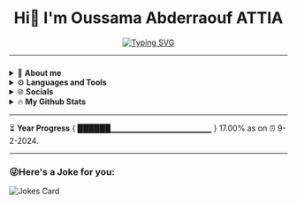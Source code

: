 <h1 align="center">Hi👋  I'm Oussama Abderraouf ATTIA</h1>

<p align="center">
  <a href="https://git.io/typing-svg">
    <img src="https://readme-typing-svg.herokuapp.com?color=%2336BCF7&center=true&vCenter=true&width=600&lines=Computer+Science+Student+at+ESI+Algiers;Always+learning+new+things;AI+and+QC+enthusiast;Full+Stack+web+developer;UXUI+enthusiast;a+swiftie" alt="Typing SVG">
  </a>
</p>


---

###

<details>
  <summary>💫 <strong> About me</strong></summary>


 &emsp; 🛠️ I'm currently working on **my self project EsiGPT** <br>
 &emsp; 🤝 I'm looking for collaboration in **Data and ML Projects and Optimization problems** <br>
 &emsp; ⚛️ I’m currently learning about **Quantum Computing and Reinforcement Learning** <br>
 &emsp; 💼 I am looking for a **freelance job in full stack development** <br>
 &emsp; 🌐 You can see my portfolio at **[attiaoussama.vercel.app](https://attiaoussama.vercel.app)** and contact me via the **[contact form](https://attiaoussama.vercel.app/#Contact-me)** <br>
 &emsp; 🎶️ Fun Fact: **I am a swiftie (not the programming language hh)** <br>
-->
###
</details>


<details>
  <summary>⚙️ <strong>Languages and Tools</strong></summary>

  ### Programming Languages
  <p>
    <img src="https://cdn.jsdelivr.net/gh/devicons/devicon/icons/javascript/javascript-original.svg" height="30" width="42" alt="JavaScript logo" />
    <img src="https://cdn.jsdelivr.net/gh/devicons/devicon/icons/python/python-original.svg" height="30" width="42" alt="Python logo" />
    <img src="https://cdn.jsdelivr.net/gh/devicons/devicon/icons/c/c-original.svg" height="30" width="42" alt="C logo" />
    <img src="https://cdn.jsdelivr.net/gh/devicons/devicon/icons/java/java-original.svg" height="30" width="42" alt="Java logo" />
  </p>

  ### Web Development
  <p>
    <img src="https://cdn.jsdelivr.net/gh/devicons/devicon/icons/react/react-original.svg" height="30" width="42" alt="React logo" />
    <img src="https://cdn.jsdelivr.net/gh/devicons/devicon/icons/django/django-plain.svg" height="30" width="42" alt="Django logo" />
    <img src="https://cdn.jsdelivr.net/gh/devicons/devicon/icons/html5/html5-original.svg" height="30" width="42" alt="HTML5 logo" />
    <img src="https://cdn.jsdelivr.net/gh/devicons/devicon/icons/css3/css3-original.svg" height="30" width="42" alt="CSS3 logo" />
    <img src="https://cdn.jsdelivr.net/gh/devicons/devicon/icons/bootstrap/bootstrap-original.svg" height="30" width="42" alt="Bootstrap logo" />
    <img src="https://cdn.jsdelivr.net/gh/devicons/devicon/icons/tailwindcss/tailwindcss-original-wordmark.svg" height="30" width="42" alt="Tailwind CSS logo" />
    <img src="https://cdn.jsdelivr.net/gh/devicons/devicon/icons/nextjs/nextjs-original.svg" height="30" width="42" alt="Next.js logo" />
  </p>

  ### Tools and Platforms
  <p>
    <img src="https://cdn.jsdelivr.net/gh/devicons/devicon/icons/git/git-original.svg" height="30" width="42" alt="Git logo" />
    <img src="https://cdn.jsdelivr.net/gh/devicons/devicon/icons/github/github-original.svg" height="30" width="42" alt="GitHub logo" />
    <img src="https://cdn.jsdelivr.net/gh/devicons/devicon/icons/npm/npm-original-wordmark.svg" height="30" width="42" alt="NPM logo" />
    <img src="https://cdn.jsdelivr.net/gh/devicons/devicon/icons/yarn/yarn-original.svg" height="30" width="42" alt="Yarn logo" />
    <img src="https://cdn.jsdelivr.net/gh/devicons/devicon/icons/vscode/vscode-original.svg" height="30" width="42" alt="VS Code logo" />
    
  </p>

  ### Design and Data
  <p>
    <img src="https://cdn.jsdelivr.net/gh/devicons/devicon/icons/figma/figma-original.svg" height="30" width="42" alt="Figma logo" />
    <img src="https://cdn.jsdelivr.net/gh/devicons/devicon/icons/canva/canva-original.svg" height="30" width="42" alt="Canva logo" />
    <img src="https://cdn.jsdelivr.net/gh/devicons/devicon/icons/jupyter/jupyter-original.svg" height="30" width="42" alt="Jupyter logo" />
    <img src="https://cdn.jsdelivr.net/gh/devicons/devicon/icons/pandas/pandas-original.svg" height="30" width="42" alt="Pandas logo" />
    <img src="https://cdn.jsdelivr.net/gh/devicons/devicon/icons/numpy/numpy-original.svg" height="30" width="42" alt="NumPy logo" />
  </p>

  ### Operating Systems
  <p>
    <img src="https://cdn.jsdelivr.net/gh/devicons/devicon/icons/linux/linux-original.svg" height="30" width="42" alt="Linux logo" />
    <img src="https://cdn.jsdelivr.net/gh/devicons/devicon/icons/ubuntu/ubuntu-plain.svg" height="30" width="42" alt="Ubuntu logo" />
  </p>

</details>


<details>
  <summary>🌐 <strong>Socials</strong></summary>

<br clear="both">

<div align="center">
  <a href="https://www.linkedin.com/in/oussama-abderraouf-attia-494b32225/" target="_blank">
    <img src="https://img.shields.io/static/v1?message=LinkedIn&logo=linkedin&label=&color=0077B5&logoColor=white&labelColor=&style=for-the-badge" height="35" alt="linkedin logo"  />
  </a>

  <a href="https://x.com/oussamaattia245" target="_blank">
    <img src="https://img.shields.io/static/v1?message=Twitter&logo=twitter&label=&color=1DA1F2&logoColor=white&labelColor=&style=for-the-badge" height="35" alt="twitter logo"  />
  </a>
  <a href="https://discordapp.com/users/john.loyd" target="_blank">
    <img src="https://img.shields.io/static/v1?message=Discord&logo=discord&label=&color=7289DA&logoColor=white&labelColor=&style=for-the-badge" height="35" alt="discord logo"  />
  </a>
  <a href="https://medium.com/@lo_attia" target="_blank">
    <img src="https://img.shields.io/static/v1?message=Medium&logo=medium&label=&color=12100E&logoColor=white&labelColor=&style=for-the-badge" height="35" alt="medium logo"  />
  </a>
<a href="https://www.instagram.com/ooouussaammaaa">
  <img alt="Instagram" src="https://img.shields.io/badge/Instagram-E4405F?style=for-the-badge&logo=Instagram&logoColor=white" height="35"/>
</a>

</div>

</details>


<details>
  <summary>🔥 <strong>My Github Stats</strong></summary>

<br clear="both">

<div align="center">
  <img src="https://streak-stats.demolab.com?user=bouzenaali&locale=en&mode=daily&theme=aura&hide_border=true&border_radius=5" height="180" alt="streak graph"  />
 </div>
 <div align="center">
  <img src="https://github-readme-stats.vercel.app/api?username=bouzenaali&show_icons=true&theme=aura&hide_border=true" height="160" alt="stats graph"  />
  <img src="https://github-readme-stats.vercel.app/api/top-langs/?username=bouzenaali&layout=compact&langs_count=8&theme=aura&hide_border=true" height="160" alt="languages graph"  />
 </div>

</details>

---

⏳ **Year Progress** { ██████▁▁▁▁▁▁▁▁▁▁▁▁▁▁▁▁▁ } 17.00% as on ⏰ 9-2-2024.

---



### 😜Here's a Joke for you:
<img src="https://readme-jokes.vercel.app/api" alt="Jokes Card" />





